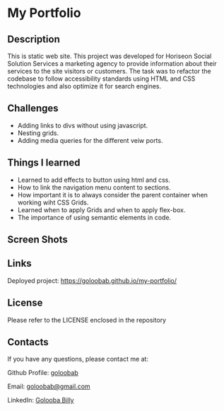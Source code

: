 # My Portfolio

## Description 

This is static web site. This project was developed for Horiseon Social Solution Services a marketing agency to provide information about their services to the site visitors or customers.
The task was to refactor the codebase to follow accessibility standards using HTML and CSS technologies and also optimize it for search engines.

## Challenges

* Adding links to divs without using javascript.
* Nesting grids.
* Adding media queries for the different veiw ports.

## Things I learned 
* Learned to add effects to button using html and css.
* How to link the navigation menu content to sections. 
* How important it is to always consider the parent container when working wiht CSS Grids.
* Learned when to apply Grids and when to apply flex-box.
* The importance of using semantic elements in code.

## Screen Shots


## Links
Deployed project: https://goloobab.github.io/my-portfolio/

## License 
Please refer to the LICENSE enclosed in the repository

## Contacts

If you have any questions, please contact me at: 
 
  Github Profile: [goloobab](https://github.com/goloobab/)  

  Email:  goloobab@gmail.com

  LinkedIn: [ Golooba Billy ](linkedin.com/in/goloobab)